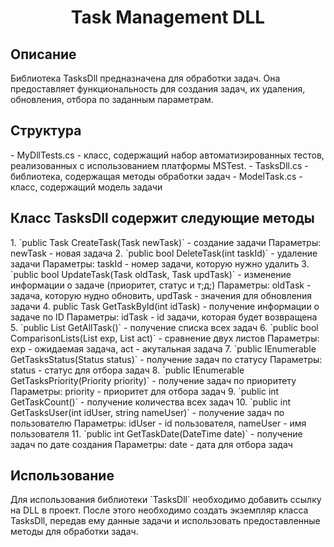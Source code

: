 <h1 align = "center"> Task Management DLL </h1>
<h2>Описание</h2>
Библиотека TasksDll предназначена для обработки задач. Она предоставляет функциональность для создания задач, их удаления, обновления, отбора по заданным параметрам.

<h2>Структура</h2>
- MyDllTests.cs - класс, содержащий набор автоматизированных тестов, реализованных с использованием платформы MSTest.
- TasksDll.cs - библиотека, содержащая методы обработки задач
- ModelTask.cs - класс, содержащий модель задачи

<h2>Класс TasksDll содержит следующие методы </h2>
1. `public Task CreateTask(Task newTask)` - создание задачи
Параметры: newTask - новая задача
2. `public bool DeleteTask(int taskId)` - удаление задачи
Параметры: taskId - номер задачи, которую нужно удалить
3. `public bool UpdateTask(Task oldTask, Task updTask)` - изменение информации о задаче (приоритет, статус и т;д;)
Параметры: oldTask - задача, которую нудно обновить, updTask - значения для обновления задачи
4. public Task GetTaskById(int idTask) - получение информации о задаче по ID
Параметры: idTask - id задачи, которая будет возвращена
5. `public List<Task> GetAllTask()` - получение списка всех задач
6. `public bool СomparisonLists(List<Task> exp, List<Task> act)` - сравнение двух листов
Параметры: exp - ожидаемая задача, act - акутальная задача
7. `public IEnumerable<Task> GetTasksStatus(Status status)` - получение задач по статусу
Параметры: status - статус для отбора задач
8. `public IEnumerable<Task> GetTasksPriority(Priority priority)` - получение задач по приоритету
Параметры: priority - приоритет для отбора задач
9. `public int GetTaskCount()` - получение количества всех задач
10. `public int GetTasksUser(int idUser, string nameUser)` - получение задач по пользователю
Параметры: idUser - id пользователя, nameUser - имя пользователя
11. `public int GetTaskDate(DateTime date)` - получение задач по дате создания
Параметры: date - дата для отбора задач

<h2>Использование</h2>
Для использования библиотеки `TasksDll` необходимо добавить ссылку на DLL в проект. После этого необходимо создать экземпляр класса TasksDll, передав ему данные задачи и использовать предоставленные методы для обработки задач.
